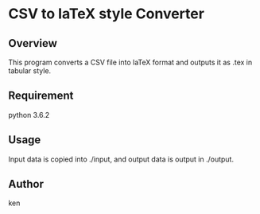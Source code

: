 CSV to laTeX style Converter
==================
  
## Overview
This program converts a CSV file into laTeX format and outputs it as .tex in tabular style.
  

## Requirement
python 3.6.2  


## Usage
Input data is copied into ./input, and output data is output in ./output.
  

## Author
ken
